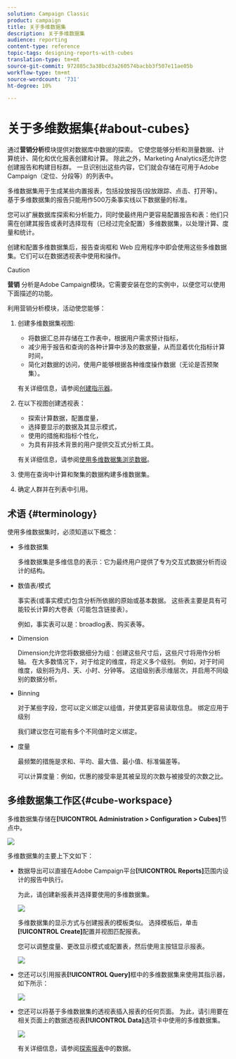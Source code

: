 ```yaml
---
solution: Campaign Classic
product: campaign
title: 关于多维数据集
description: 关于多维数据集
audience: reporting
content-type: reference
topic-tags: designing-reports-with-cubes
translation-type: tm+mt
source-git-commit: 972885c3a38bcd3a260574bacbb3f507e11ae05b
workflow-type: tm+mt
source-wordcount: '731'
ht-degree: 10%

---
```



# 关于多维数据集{#about-cubes}

通过&#x200B;**营销分析**&#x200B;模块提供对数据库中数据的探索。 它使您能够分析和测量数据、计算统计、简化和优化报表创建和计算。 除此之外，Marketing Analytics还允许您创建报告和构建目标群。 一旦识别出这些内容，它们就会存储在可用于Adobe Campaign（定位、分段等）的列表中。

多维数据集用于生成某些内置报表，包括投放报告(投放跟踪、点击、打开等)。 基于多维数据集的报告只能用作500万条事实线以下数据量的标准。

您可以扩展数据库探索和分析能力，同时使最终用户更容易配置报告和表：他们只需在创建其报告或表时选择现有（已经过完全配置）多维数据集，以处理计算、度量和统计。

创建和配置多维数据集后，报告查询框和 Web 应用程序中即会使用这些多维数据集。它们可以在数据透视表中使用和操作。

>[!CAUTION]
>
>**营销** 分析是Adobe Campaign模块。它需要安装在您的实例中，以便您可以使用下面描述的功能。

利用营销分析模块，活动使您能够：

1. 创建多维数据集视图:

   * 将数据汇总并存储在工作表中，根据用户需求预计指标，
   * 减少用于报告和查询的各种计算中涉及的数据量，从而显着优化指标计算时间，
   * 简化对数据的访问，使用户能够根据各种维度操作数据（无论是否预聚集）。

   有关详细信息，请参阅[创建指示器](../../reporting/using/creating-indicators.md)。

1. 在以下视图创建透视表：

   * 探索计算数据，配置度量，
   * 选择要显示的数据及其显示模式，
   * 使用的措施和指标个性化，
   * 为具有非技术背景的用户提供交互式分析工具。

   有关详细信息，请参阅[使用多维数据集浏览数据](../../reporting/using/using-cubes-to-explore-data.md)。

1. 使用在查询中计算和聚集的数据构建多维数据集。
1. 确定人群并在列表中引用。

## 术语 {#terminology}

使用多维数据集时，必须知道以下概念：

* 多维数据集

   多维数据集是多维信息的表示：它为最终用户提供了专为交互式数据分析而设计的结构。

* 数值表/模式

   事实表(或事实模式)包含分析所依据的原始或基本数据。 这些表主要是具有可能较长计算的大卷表（可能包含链接表）。

   例如，事实表可以是：broadlog表、购买表等。

* Dimension

   Dimension允许您将数据细分为组：创建这些尺寸后，这些尺寸将用作分析轴。 在大多数情况下，对于给定的维度，将定义多个级别。 例如，对于时间维度，级别将为月、天、小时、分钟等。 这组级别表示维层次，并启用不同级别的数据分析。

* Binning

   对于某些字段，您可以定义绑定以组值，并使其更容易读取信息。 绑定应用于级别

   我们建议您在可能有多个不同值时定义绑定。

* 度量

   最频繁的措施是求和、平均、最大值、最小值、标准偏差等。

   可以计算度量：例如，优惠的接受率是其被呈现的次数与被接受的次数之比。

## 多维数据集工作区{#cube-workspace}

多维数据集存储在&#x200B;**[!UICONTROL Administration > Configuration > Cubes]**&#x200B;节点中。

![](assets/s_advuser_cube_node.png)

多维数据集的主要上下文如下：

* 数据导出可以直接在Adobe Campaign平台&#x200B;**[!UICONTROL Reports]**&#x200B;范围内设计的报告中执行。

   为此，请创建新报表并选择要使用的多维数据集。

   ![](assets/cube_create_new.png)

   多维数据集的显示方式与创建报表的模板类似。 选择模板后，单击&#x200B;**[!UICONTROL Create]**&#x200B;配置并视图匹配报表。

   您可以调整度量、更改显示模式或配置表，然后使用主按钮显示报表。

   ![](assets/cube_display_new.png)

* 您还可以引用报表&#x200B;**[!UICONTROL Query]**&#x200B;框中的多维数据集来使用其指示器，如下所示：

   ![](assets/s_advuser_query_using_a_cube.png)

* 您还可以将基于多维数据集的透视表插入报表的任何页面。 为此，请引用要在相关页面上的数据透视表&#x200B;**[!UICONTROL Data]**&#x200B;选项卡中使用的多维数据集。

   ![](assets/s_advuser_cube_in_report.png)

   有关详细信息，请参阅[探索报表](../../reporting/using/using-cubes-to-explore-data.md#exploring-the-data-in-a-report)中的数据。

